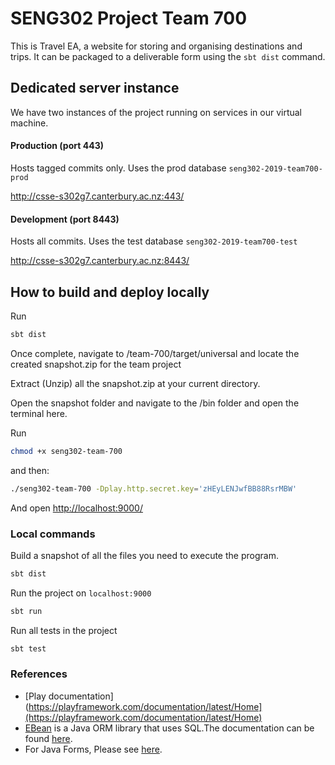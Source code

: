 # SENG302 Project Team 700
This is Travel EA, a website for storing and organising destinations and trips.
It can be packaged to a deliverable form using the `sbt dist` command.

## Dedicated server instance

We have two instances of the project running on services in our virtual machine.

#### Production (port 443)

Hosts tagged commits only. Uses the prod database `seng302-2019-team700-prod`

<http://csse-s302g7.canterbury.ac.nz:443/>

#### Development (port 8443)

Hosts all commits. Uses the test database `seng302-2019-team700-test`

<http://csse-s302g7.canterbury.ac.nz:8443/>


## How to build and deploy locally
Run
```bash
sbt dist
```

Once complete, navigate to /team-700/target/universal and locate the created snapshot.zip for the team project

Extract (Unzip) all the snapshot.zip at your current directory.

Open the snapshot folder and navigate to the /bin folder and open the terminal here.

Run
```bash
chmod +x seng302-team-700
```

and then:
```bash
./seng302-team-700 -Dplay.http.secret.key='zHEyLENJwfBB88RsrMBW'
```

And open <http://localhost:9000/>

### Local commands

Build a snapshot of all the files you need to execute the program.
```bash
sbt dist
```

Run the project on `localhost:9000`
```bash
sbt run
```

Run all tests in the project
```bash
sbt test
```




### References
* [Play documentation](https://playframework.com/documentation/latest/Home](https://playframework.com/documentation/latest/Home)
* [EBean](https://www.playframework.com/documentation/latest/JavaEbean) is a Java ORM library that uses SQL.The documentation can be found [here](https://ebean-orm.github.io/).
* For Java Forms, Please see [here](<https://playframework.com/documentation/latest/JavaForms>).

